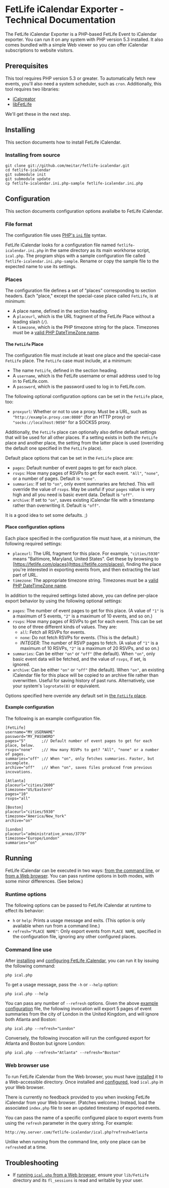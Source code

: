 # FetLife iCalendar Exporter - Technical Documentation

The FetLife iCalendar Exporter is a PHP-based FetLife Event to iCalendar exporter. You can run it on any system with PHP version 5.3 installed. It also comes bundled with a simple Web viewer so you can offer iCalendar subscriptions to website visitors.

## Prerequisites

This tool requires PHP version 5.3 or greater. To automatically fetch new events, you'll also need a system scheduler, such as `cron`. Additionally, this tool requires two libraries:

* [iCalcreator](https://github.com/iCalcreator/iCalcreator)
* [libFetLife](https://github.com/meitar/libFetLife)

We'll get these in the next step.

## Installing

This section documents how to install FetLife iCalendar.

### Installing from source

    git clone git://github.com/meitar/fetlife-icalendar.git
    cd fetlife-icalendar
    git submodule init
    git submodule update
    cp fetlife-icalendar.ini.php-sample fetlife-icalendar.ini.php

## Configuration

This section documents configuration options availalbe to FetLife iCalendar.

### File format

The configuration file uses [PHP's `ini` file](http://php.net/parse_ini_file) syntax.

FetLife iCalendar looks for a configuration file named `fetlife-icalendar.ini.php` in the same directory as its main workhorse script, `ical.php`. The program ships with a sample configuration file called `fetlife-icalendar.ini.php-sample`. Rename or copy the sample file to the expected name to use its settings.

### Places

The configuration file defines a set of "places" corresponding to section headers. Each "place," except the special-case place called `FetLife`, is at minimum:

* A place name, defined in the section heading.
* A `placeurl`, which is the URL fragment of the FetLife Place without a leading slash (`/`).
* A `timezone`, which is the PHP timezone string for the place. Timezones must be a [valid PHP DateTimeZone name](http://www.php.net/manual/en/timezones.php).

#### The `FetLife` Place

The configuration file must include at least one place and the special-case `FetLife` place. The `FetLife` case must include, at a minimum:

* The name `FetLife`, defined in the section heading.
* A `username`, which is the FetLife username or email address used to log in to FetLife.com.
* A `password`, which is the password used to log in to FetLife.com.

The following optional configuration options can be set in the `FetLife` place, too:

* `proxyurl`: Whether or not to use a proxy. Must be a URL, such as `"http://example.proxy.com:8080"` (for an HTTP proxy) or `"socks://localhost:9050"` for a SOCKS5 proxy.

Additionally, the `FetLife` place can optionally also define default settings that will be used for all other places. If a setting exists in both the `FetLife` place and another place, the setting from the latter place is used (overriding the default one specified in the `FetLife` place).

Default place options that can be set in the `FetLife` place are:

* `pages`: Default number of event pages to get for each place.
* `rsvps`: How many pages of RSVPs to get for each event. `"All"`, `"none"`, or a number of pages. Default is `"none"`.
* `summaries`: If set to `"on"`, only event summaries are fetched. This will override the value of `rsvps`. May be useful if your `pages` value is very high and all you need is basic event data. Default is `"off"`.
* `archive`: If set to `"on"`, saves existing iCalendar file with a timestamp rather than overwriting it. Default is `"off"`.

It is a good idea to set some defaults. ;)

#### Place configuration options

Each place specified in the configuration file must have, at a minimum, the following required settings:

* `placeurl`: The URL fragment for this place. For example, `"cities/5930"` means "Baltimore, Maryland, United States". Get these by browsing to [https://fetlife.com/places](https://fetlife.com/places), finding the place you're interested in exporting events from, and then extracting the last part of URL.
* `timezone`: The appropriate timezone string. Timezones must be a [valid PHP DateTimeZone name](http://www.php.net/manual/en/timezones.php).

In addition to the required settings listed above, you can define per-place export behavior by using the following optional settings:

* `pages`: The number of event pages to get for this place. (A value of `"1"` is a maximum of 5 events, `"2"` is a maximum of 10 events, and so on.)
* `rsvps`: How many pages of RSVPs to get for each event. This can be set to one of three different kinds of values. They are:
    * `all`: Fetch all RSVPs for events.
    * `none`: Do not fetch RSVPs for events. (This is the default.)
    * *INTEGER*: The number of RSVP pages to fetch. (A value of `"1"` is a maximum of 10 RSVPs, `"2"` is a maximum of 20 RSVPs, and so on.)
* `summaries`: Can be either `"on"` or `"off"` (the default). When `"on"`, only basic event data will be fetched, and the value of `rsvps`, if set, is ignored.
* `archive`: Can be either `"on"` or `"off"` (the default). When `"on"`, an existing iCalendar file for this place will be copied to an archive file rather than overwritten. Useful for saving history of past runs. Alternatively, use your system's `logrotate(8)` or equivalent.

Options specified here override any default set in [the `FetLife` place](#the-fetlife-place).

#### Example configuration

The following is an example configuration file.

    [FetLife]
    username="MY_USERNAME"
    password="MY_PASSWORD"
    pages="5"       ;// Default number of event pages to get for each place, below.
    rsvps="none"    ;// How many RSVPs to get? "All", "none" or a number of pages.
    summaries="off" ;// When "on", only fetches summaries. Faster, but incomplete.
    archive="off"   ;// When "on", saves files produced from previous incovations.

    [Atlanta]
    placeurl="cities/2600"
    timezone="US/Eastern"
    pages="10"
    rsvps="all"

    [Boston]
    placeurl="cities/5930"
    timezone="America/New_York"
    archive="on"

    [London]
    placeurl="administrative_areas/3779"
    timezone="Europe/London"
    summaries="on"

## Running

FetLife iCalendar can be executed in two ways: [from the command line](#command-line-use), or [from a Web browser](#web-browser-use). You can pass runtime options in both modes, with some minor differences. (See below.)

### Runtime options

The following options can be passed to FetLife iCalendar at runtime to effect its behavior:

* `h` or `help`: Prints a usage message and exits. (This option is only available when run from a command line.)
* `refresh="PLACE NAME"`: Only export events from `PLACE NAME`, specified in the configuration file, ignoring any other configured places.

### Command line use

After [installing](#installing) and [configuring FetLife iCalendar](#configuration), you can run it by issuing the following command:

    php ical.php

To get a usage message, pass the `-h` or `--help` option:

    php ical.php --help

You can pass any number of `--refresh` options. Given the above [example configuration](#example-configuration) file, the following invocation will export 5 pages of event summaries from the city of London in the United Kingdom, and will ignore both Atlanta and Boston:

    php ical.php --refresh="London"

Conversely, the following invocation will run the configured export for Atlanta and Boston but ignore London:

    php ical.php --refresh="Atlanta" --refresh="Boston"

### Web browser use

To run FetLife iCalendar from the Web browser, you must have [installed](#installing) it to a Web-accessible directory. Once installed and [configured](#configuration), load `ical.php` in your Web browser.

There is currently no feedback provided to you when invoking FetLife iCalendar from your Web browser. (Patches welcome.) Instead, load the associated `index.php` file to see an updated timestamp of exported events.

You can pass the name of a specific configured place to export events from using the `refresh` parameter in the query string. For example:

    http://my.server.com/fetlife-icalendar/ical.php?refresh=Atlanta

Unlike when running from the command line, only one place can be `refresh`ed at a time.

## Troubleshooting

* If [running `ical.php` from a Web browser](#web-browser-use), ensure your `lib/FetLife` directory and its `fl_sessions` is read and writable by your user.

